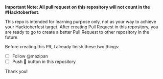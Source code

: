**Important Note: All pull request on this repository will not count in the #Hacktoberfest**.

This repo is intended for learning purpose only, not as your way to achieve your Hacktoberfest target.
After creating Pull Request in this repository, you are ready to go to create a better Pull Request to other repository in the future.

Before creating this PR, I already finish these two things:

- [ ] Follow @mazipan
- [ ] Push 🌟 button in this repository

Thank you!
